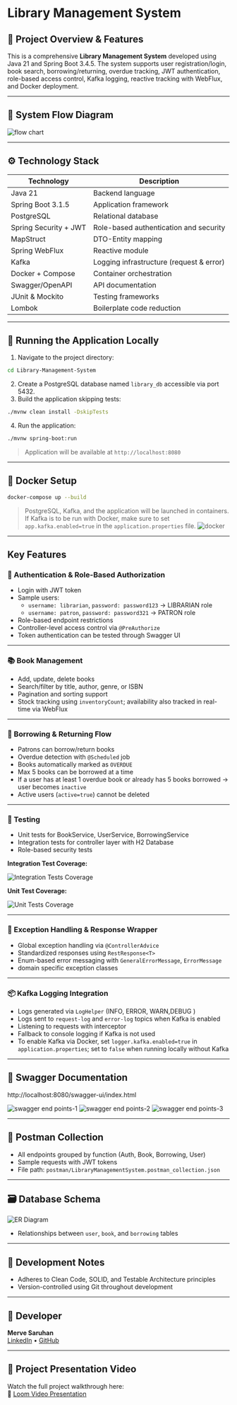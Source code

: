 
#  Library Management System

## 🔖 Project Overview & Features
This is a comprehensive **Library Management System** developed using Java 21 and Spring Boot 3.4.5. The system supports user registration/login, book search, borrowing/returning, overdue tracking, JWT authentication, role-based access control, Kafka logging, reactive tracking with WebFlux, and Docker deployment.

---

## 🔁 System Flow Diagram

![flow chart](https://github.com/user-attachments/assets/6b1b89a4-982a-4c4a-987f-ca63499d7c86)

---

## ⚙️ Technology Stack
| Technology            | Description                             |
|-----------------------|------------------------------------------|
| Java 21               | Backend language                         |
| Spring Boot 3.1.5     | Application framework                    |
| PostgreSQL            | Relational database                      |
| Spring Security + JWT | Role-based authentication and security  |
| MapStruct             | DTO-Entity mapping                       |
| Spring WebFlux        | Reactive module                          |
| Kafka                 | Logging infrastructure (request & error) |
| Docker + Compose      | Container orchestration                  |
| Swagger/OpenAPI       | API documentation                        |
| JUnit & Mockito       | Testing frameworks                       |
| Lombok                | Boilerplate code reduction               |

---

## 🚀 Running the Application Locally
1. Navigate to the project directory:
```bash
cd Library-Management-System
```
2. Create a PostgreSQL database named `library_db` accessible via port 5432.
3. Build the application skipping tests:
```bash
./mvnw clean install -DskipTests
```
4. Run the application:
```bash
./mvnw spring-boot:run
```
> Application will be available at `http://localhost:8080`

---

## 🐳 Docker Setup
```bash
docker-compose up --build
```
> PostgreSQL, Kafka, and the application will be launched in containers.
> If Kafka is to be run with Docker, make sure to set `app.kafka.enabled=true` in the `application.properties` file.
![docker](https://github.com/user-attachments/assets/afff6fba-aeb3-46ad-abce-d90ea74d5e7f)



---

##  Key Features

### 👥 Authentication & Role-Based Authorization
- Login with JWT token
- Sample users:
  - `username: librarian`, `password: password123` → LIBRARIAN role
  - `username: patron`, `password: password321` → PATRON role
- Role-based endpoint restrictions
- Controller-level access control via `@PreAuthorize`
- Token authentication can be tested through Swagger UI



---

### 📚 Book Management 
- Add, update, delete books
- Search/filter by title, author, genre, or ISBN
- Pagination and sorting support
- Stock tracking using `inventoryCount`; availability also tracked in real-time via WebFlux



---

### 🔄 Borrowing & Returning Flow
- Patrons can borrow/return books
- Overdue detection with `@Scheduled` job
- Books automatically marked as `OVERDUE`
- Max 5 books can be borrowed at a time
- If a user has at least 1 overdue book or already has 5 books borrowed → user becomes `inactive`
- Active users (`active=true`) cannot be deleted



---

### 🧪 Testing
- Unit tests for BookService, UserService, BorrowingService
- Integration tests for controller layer with H2 Database
- Role-based security tests

**Integration Test Coverage:**

![Integration Tests Coverage](https://github.com/user-attachments/assets/e490889f-1185-4759-8310-5bad32409bdc)


**Unit Test Coverage:**

![Unit Tests Coverage](https://github.com/user-attachments/assets/34879cb5-2c66-47af-b606-a3cd67df6bcb)

---

### 📜 Exception Handling & Response Wrapper
- Global exception handling via `@ControllerAdvice`
- Standardized responses using `RestResponse<T>`
- Enum-based error messaging with `GeneralErrorMessage`, `ErrorMessage`
- domain specific exception classes

---

### 📦 Kafka Logging Integration
- Logs generated via `LogHelper` (INFO, ERROR, WARN,DEBUG )
- Logs sent to `request-log` and `error-log` topics when Kafka is enabled
- Listening to requests with interceptor
- Fallback to console logging if Kafka is not used
- To enable Kafka via Docker, set `logger.kafka.enabled=true` in `application.properties`; set to `false` when running locally without Kafka

---

## 🔗 Swagger Documentation
http://localhost:8080/swagger-ui/index.html

![swagger end points-1](https://github.com/user-attachments/assets/e7640754-e2a0-4aeb-944d-065d1ea9ff71)
![swagger end points-2](https://github.com/user-attachments/assets/0c28d1c3-e5a2-42f3-aea3-0657cfcec8af)
![swagger end points-3](https://github.com/user-attachments/assets/3f44673f-929b-4b9e-8385-581cca13234a)

---

## 📮 Postman Collection
- All endpoints grouped by function (Auth, Book, Borrowing, User)
- Sample requests with JWT tokens
- File path: `postman/LibraryManagementSystem.postman_collection.json`


---

## 🗃️ Database Schema
![ER Diagram](https://github.com/user-attachments/assets/43b542cd-89e2-40c7-aa92-f021d9160964)


- Relationships between `user`, `book`, and `borrowing` tables

---

## 🧠 Development Notes
- Adheres to Clean Code, SOLID, and Testable Architecture principles
- Version-controlled using Git throughout development

---

## 👤 Developer
**Merve Saruhan**  
[LinkedIn](https://www.linkedin.com/in/mervesaruhan/) • [GitHub](https://github.com/mervesaruhan)


---

## 🎥 Project Presentation Video

Watch the full project walkthrough here:  
🔗 [Loom Video Presentation](https://www.loom.com/share/1149b59ff9d64175b5d7ecd8d1bdb804?sid=6c93c791-67b6-480e-b11d-6a396d5e5b06)
